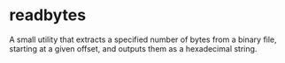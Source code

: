 # readbytes
A small utility that extracts a specified number of bytes from a binary file, starting at a given offset, and outputs them as a hexadecimal string.

